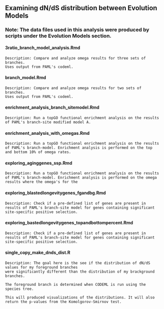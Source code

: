 ## Examining dN/dS distribution between Evolution Models

### Note: The data files used in this analysis were produced by scripts under the Evolution Models section.

#### 3ratio_branch_model_analysis.Rmd
	Description: Compare and analyze omega results for three sets of branches.
	Uses output from PAML's codeml.

#### branch_model.Rmd
	Description: Compare and analyze omega results for two sets of branches.
	Uses output from PAML's codeml.

#### enrichment_analysis_branch_sitemodel.Rmd
	Description: Run a topGO functional enrichment analysis on the results of PAML's branch-site modified model A.

#### enrichment_analysis_with_omegas.Rmd
	Description: Run a topGO functional enrichment analysis on the results of PAML's branch-model. Enrichment analysis is performed on the top and bottom 10% of omega rates.

#### exploring_aginggenes_ssp.Rmd
	Description: Run a topGO functional enrichment analysis on the results of PAML's branch-model. Enrichment analysis is performed on the omega results where the omega's for the 

#### exploring_blastedlongevitygenes_fgandbg.Rmd
	Description: Check if a pre-defined list of genes are present in results of PAML's branch-site model for genes containing significant site-specific positive selection.
	
#### exploring_bastedlongevitygenes_topandbottompercent.Rmd
	Description: Check if a pre-defined list of genes are present in results of PAML's branch-site model for genes containing significant site-specific positive selection.

#### single_copy_make_dnds_dist.R
	Description: The goal here is the see if the distribution of dN/dS values for my foreground branches 
	were significantly different than the distribution of my brackground branches.
	
	The foreground branch is determined when CODEML is run using the species tree.
	
	This will produced visualizations of the distributions. It will also return the p-values from the Komolgorov-Smirnov test.
	
